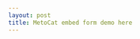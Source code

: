 ```yaml
---
layout: post
title: MetoCat embed form demo here
---
```


<div class="metocat-embed-placeholder" data-form-src="https://metocat.com/form/embed/7112a832-92bd-403a-9dd5-12e132bf65a3"></div><script>!function(e,t,c){var n,o=e.getElementsByTagName(t)[0];e.getElementById(c)||(n=e.createElement(t),n.id=c,n.src="https://metocat.com/embedcode.js",o.parentNode.insertBefore(n,o))}(document,"script","metocat-wjs");</script>
